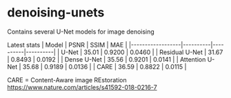 # denoising-unets
Contains several U-Net models for image denoising

Latest stats
| Model            | PSNR     | SSIM     | MAE      |
|------------------|----------|----------|----------|
| U-Net            | 35.01    | 0.9200   | 0.0460   |
| Residual U-Net   | 31.67    | 0.8493   | 0.0192   |
| Dense U-Net      | 35.56    | 0.9201   | 0.0141   |
| Attention U-Net  | 35.68    | 0.9189   | 0.0136   |
| CARE             | 36.59    | 0.8822   | 0.0115   |

CARE = Content-Aware image REstoration
https://www.nature.com/articles/s41592-018-0216-7
